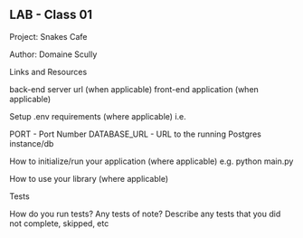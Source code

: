## LAB - Class 01

Project: Snakes Cafe

Author: Domaine Scully

Links and Resources

back-end server url (when applicable)
front-end application (when applicable)

Setup
.env requirements (where applicable)
i.e.

PORT - Port Number
DATABASE_URL - URL to the running Postgres instance/db

How to initialize/run your application (where applicable)
e.g. python main.py

How to use your library (where applicable)

Tests

  How do you run tests?
  Any tests of note?
  Describe any tests that you did not complete, skipped, etc